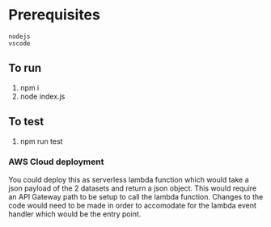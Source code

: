 # Prerequisites 
    nodejs
    vscode

## To run
1. npm i
2. node index.js

## To test
1. npm run test


### AWS Cloud deployment
You could deploy this as serverless lambda function which would take a json payload of the 2 datasets and return a json object. This would require an API Gateway path to be setup to call the lambda function.
Changes to the code would need to be made in order to accomodate for the lambda event handler which would be the entry point.